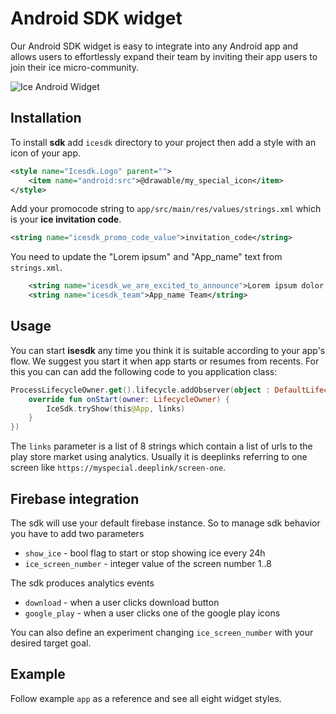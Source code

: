 # Android SDK widget
Our Android SDK widget is easy to integrate into any Android app and allows users to effortlessly expand their team by inviting their app users to join their ice micro-community.


![Ice Android Widget](https://media2.giphy.com/media/v1.Y2lkPTc5MGI3NjExNjZmZGMwYjNmMDZhYWJlNWZmOWJjY2FkMmM5NjM0NjhmZjVjNjEwNiZlcD12MV9pbnRlcm5hbF9naWZzX2dpZklkJmN0PWc/zN0rgUMX7QQFeImsmJ/giphy.gif)

## Installation

To install **sdk** add `icesdk` directory to your project then add a style with an icon of your app.

```xml
<style name="Icesdk.Logo" parent="">
    <item name="android:src">@drawable/my_special_icon</item>
</style>
```

Add your promocode string to `app/src/main/res/values/strings.xml` which is your **ice invitation code**.

```xml
<string name="icesdk_promo_code_value">invitation_code</string>
```

You need to update the "Lorem ipsum" and "App_name" text from `strings.xml`.
```xml
    <string name="icesdk_we_are_excited_to_announce">Lorem ipsum dolor sit amet, consectetur adipiscing elit, sed do eiusmod tempor incididunt ut labore et dolore magna aliqua. Ut enim ad minim veniam, quis nostrud exercitation ullamco laboris nisi ut aliquip ex ea commodo consequat.</string>
    <string name="icesdk_team">App_name Team</string>
```

## Usage

You can start **isesdk** any time you think it is suitable according to your app's flow. We suggest you start it when app starts or resumes from recents. For this you can can add the following code to you application class:

```kotlin
ProcessLifecycleOwner.get().lifecycle.addObserver(object : DefaultLifecycleObserver {
    override fun onStart(owner: LifecycleOwner) {
        IceSdk.tryShow(this@App, links)
    }
})
```

The `links` parameter is a list of 8 strings which contain a list of urls to the play store market using analytics. Usually it is deeplinks referring to one screen like `https://myspecial.deeplink/screen-one`.

## Firebase integration

The sdk will use your default firebase instance. So to manage sdk behavior you have to add two parameters

* `show_ice` - bool flag to start or stop showing ice every 24h
* `ice_screen_number` - integer value of the screen number 1..8

The sdk produces analytics events

* `download` - when a user clicks download button
* `google_play` - when a user clicks one of the google play icons

You can also define an experiment changing `ice_screen_number` with your desired target goal.

## Example

Follow example `app` as a reference and see all eight widget styles.